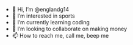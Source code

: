 - 👋 Hi, I’m @englandg14
- 👀 I’m interested in sports
- 🌱 I’m currently learning coding
- 💞️ I’m looking to collaborate on making money
- 📫 How to reach me, call me, beep me

<!---
englandg14/englandg14 is a ✨ special ✨ repository because its `README.md` (this file) appears on your GitHub profile.
You can click the Preview link to take a look at your changes.
--->
